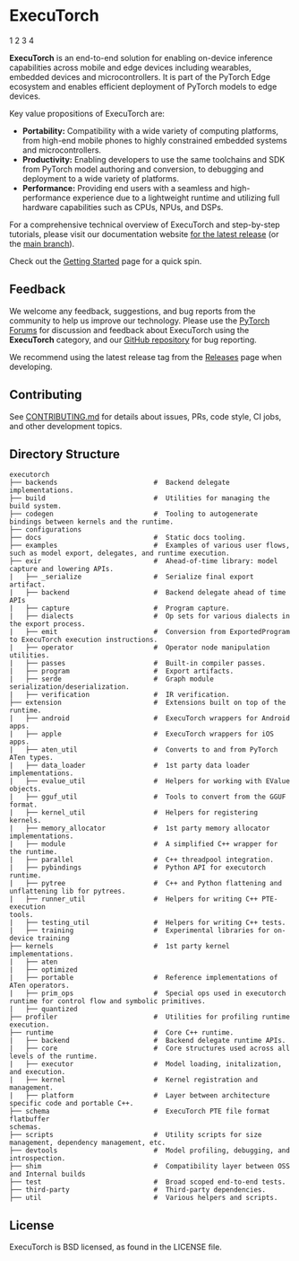 # ExecuTorch
1
2
3
4

**ExecuTorch** is an end-to-end solution for enabling on-device inference
capabilities across mobile and edge devices including wearables, embedded
devices and microcontrollers. It is part of the PyTorch Edge ecosystem and
enables efficient deployment of PyTorch models to edge devices.

Key value propositions of ExecuTorch are:

- **Portability:** Compatibility with a wide variety of computing platforms,
  from high-end mobile phones to highly constrained embedded systems and
  microcontrollers.
- **Productivity:** Enabling developers to use the same toolchains and SDK from
  PyTorch model authoring and conversion, to debugging and deployment to a wide
  variety of platforms.
- **Performance:** Providing end users with a seamless and high-performance
  experience due to a lightweight runtime and utilizing full hardware
  capabilities such as CPUs, NPUs, and DSPs.

For a comprehensive technical overview of ExecuTorch and step-by-step tutorials,
please visit our documentation website [for the latest release](https://pytorch.org/executorch/stable/index.html) (or the [main branch](https://pytorch.org/executorch/main/index.html)).

Check out the [Getting Started](https://pytorch.org/executorch/stable/getting-started-setup.html#quick-setup-colab-jupyter-notebook-prototype) page for a quick spin.

## Feedback

We welcome any feedback, suggestions, and bug reports from the community to help
us improve our technology. Please use the [PyTorch
Forums](https://discuss.pytorch.org/c/executorch) for discussion and feedback
about ExecuTorch using the **ExecuTorch** category, and our [GitHub
repository](https://github.com/pytorch/executorch/issues) for bug reporting.

We recommend using the latest release tag from the
[Releases](https://github.com/pytorch/executorch/releases) page when developing.

## Contributing

See [CONTRIBUTING.md](CONTRIBUTING.md) for details about issues, PRs, code
style, CI jobs, and other development topics.

## Directory Structure

```
executorch
├── backends                        #  Backend delegate implementations.
├── build                           #  Utilities for managing the build system.
├── codegen                         #  Tooling to autogenerate bindings between kernels and the runtime.
├── configurations
├── docs                            #  Static docs tooling.
├── examples                        #  Examples of various user flows, such as model export, delegates, and runtime execution.
├── exir                            #  Ahead-of-time library: model capture and lowering APIs.
|   ├── _serialize                  #  Serialize final export artifact.
|   ├── backend                     #  Backend delegate ahead of time APIs
|   ├── capture                     #  Program capture.
|   ├── dialects                    #  Op sets for various dialects in the export process.
|   ├── emit                        #  Conversion from ExportedProgram to ExecuTorch execution instructions.
|   ├── operator                    #  Operator node manipulation utilities.
|   ├── passes                      #  Built-in compiler passes.
|   ├── program                     #  Export artifacts.
|   ├── serde                       #  Graph module
serialization/deserialization.
|   ├── verification                #  IR verification.
├── extension                       #  Extensions built on top of the runtime.
|   ├── android                     #  ExecuTorch wrappers for Android apps.
|   ├── apple                       #  ExecuTorch wrappers for iOS apps.
|   ├── aten_util                   #  Converts to and from PyTorch ATen types.
|   ├── data_loader                 #  1st party data loader implementations.
|   ├── evalue_util                 #  Helpers for working with EValue objects.
|   ├── gguf_util                   #  Tools to convert from the GGUF format.
|   ├── kernel_util                 #  Helpers for registering kernels.
|   ├── memory_allocator            #  1st party memory allocator implementations.
|   ├── module                      #  A simplified C++ wrapper for the runtime.
|   ├── parallel                    #  C++ threadpool integration.
|   ├── pybindings                  #  Python API for executorch runtime.
|   ├── pytree                      #  C++ and Python flattening and unflattening lib for pytrees.
|   ├── runner_util                 #  Helpers for writing C++ PTE-execution
tools.
|   ├── testing_util                #  Helpers for writing C++ tests.
|   ├── training                    #  Experimental libraries for on-device training
├── kernels                         #  1st party kernel implementations.
|   ├── aten
|   ├── optimized
|   ├── portable                    #  Reference implementations of ATen operators.
|   ├── prim_ops                    #  Special ops used in executorch runtime for control flow and symbolic primitives.
|   ├── quantized
├── profiler                        #  Utilities for profiling runtime execution.
├── runtime                         #  Core C++ runtime.
|   ├── backend                     #  Backend delegate runtime APIs.
|   ├── core                        #  Core structures used across all levels of the runtime.
|   ├── executor                    #  Model loading, initalization, and execution.
|   ├── kernel                      #  Kernel registration and management.
|   ├── platform                    #  Layer between architecture specific code and portable C++.
├── schema                          #  ExecuTorch PTE file format flatbuffer
schemas.
├── scripts                         #  Utility scripts for size management, dependency management, etc.
├── devtools                        #  Model profiling, debugging, and introspection.
├── shim                            #  Compatibility layer between OSS and Internal builds
├── test                            #  Broad scoped end-to-end tests.
├── third-party                     #  Third-party dependencies.
├── util                            #  Various helpers and scripts.
```

## License
ExecuTorch is BSD licensed, as found in the LICENSE file.
